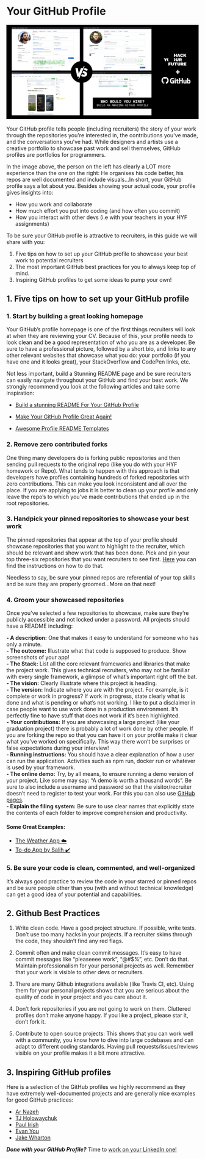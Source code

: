 # Your GitHub Profile

![YourGitHubProfile](assets/hyfgh2.jpg)

Your GitHub profile tells people (including recruiters) the story of your work through the repositories you're interested in, the contributions you've made, and the conversations you've had. While designers and artists use a creative portfolio to showcase past work and sell themselves, GitHub profiles are portfolios for programmers. 

In the image above, the person on the left has clearly a LOT more experience than the one on the right: He organises his code better, his repos are well documented and include visuals...In short, your GitHub profile says a lot about you. Besides showing your actual code, your profile gives insights into:

- How you work and collaborate
- How much effort you put into coding (and how often you commit)
- How you interact with other devs (i.e with your teachers in your HYF assignments)

To be sure your GitHub profile is attractive to recruiters, in this guide we will share with you: 

1. Five tips on how to set up your GitHub profile to showcase your best work to potential recruiters
2. The most important GitHub best practices for you to always keep top of mind.
3. Inspiring GitHub profiles to get some ideas to pump your own!

## 1. Five tips on how to set up your GitHub profile 

### 1. Start by building a great looking homepage

Your GitHub’s profile homepage is one of the first things recruiters will look at when they are reviewing your CV. Because of this, your profile needs to look clean and be a good representation of who you are as a developer. Be sure to have a professional picture, followed by a short bio, and links to any other relevant websites that showcase what you do: your portfolio (if you have one and it looks great), your StackOverflow and CodePen links, etc.

Not less important, build a Stunning README page and be sure recruiters can easily navigate throughout your GitHub and find your best work. We strongly recommend you look at the following articles and take some inspiration:

- [Build a stunning README For Your GitHub Profile](https://towardsdatascience.com/build-a-stunning-readme-for-your-github-profile-9b80434fe5d7)

- [Make Your GitHub Profile Great Again!](https://dev.to/pedes/make-your-github-profile-great-again-oan)

- [Awesome Profile README Templates](https://github.com/kautukkundan/Awesome-Profile-README-templates)


### 2. Remove zero contributed forks
One thing many developers do is forking public repositories and then sending pull requests to the original repo (like you do with your HYF homework or Repo). What tends to happen with this approach is that developers have profiles containing hundreds of forked repositories with zero contributions. This can make you look inconsistent and all over the place. If you are applying to jobs it is better to clean up your profile and only leave the repo’s to which you’ve made contributions that ended up in the root repositories.

### 3. Handpick your pinned repositories to showcase your best work
The pinned repositories that appear at the top of your profile should showcase repositories that you want to highlight to the recruiter, which should be relevant and show work that has been done. Pick and pin your top three-six repositories that you want recruiters to see first. [Here](https://docs.github.com/en/free-pro-team@latest/github/setting-up-and-managing-your-github-profile/pinning-items-to-your-profile) you can find the instructions on how to do that. 

Needless to say, be sure your pinned repos are referential of your top skills and be sure they are properly groomed...More on that next!

### 4. Groom your showcased repositories

Once you’ve selected a few repositories to showcase, make sure they’re publicly accessible and not locked under a password. All projects should have a README including:

**- A description:** One that makes it easy to understand for someone who has only a minute. <br>
**- The outcome:** Illustrate what that code is supposed to produce. Show screenshots of your app! <br>
**- The Stack:** List all the core relevant frameworks and libraries that make the project work. This gives technical recruiters, who may not be familiar with every single framework, a glimpse of what’s important right off the bat.<br>
**- The vision:** Clearly illustrate where this project is heading.<br>
**- The version:** Indicate where you are with the project. For example, is it complete or work in progress? If work in progress, state clearly what is done and what is pending or what’s not working. I like to put a disclaimer in case people want to use work done in a production environment. It’s perfectly fine to have stuff that does not work if it’s been highlighted.<br>
**- Your contributions:** If you are showcasing a large project (like your graduation project) there is probably a lot of work done by other people. If you are forking the repo so that you can have it on your profile make it clear what you’ve worked on specifically. This way there won’t be surprises or false expectations during your interview!<br>
**- Running instructions:** You should have a clear explanation of how a user can run the application. Activities such as npm run, docker run or whatever is used by your framework.<br>
**- The online demo:** Try, by all means, to ensure running a demo version of your project. Like some may say: “A demo is worth a thousand words”. Be sure to also include a username and password so that the visitor/recruiter doesn’t need to register to test your work. For this you can also use [GitHub pages](https://pages.github.com/).<br>
**- Explain the filing system:** Be sure to use clear names that explicitly state the contents of each folder to improve comprehension and productivity.<br>

#### Some Great Examples:
- [The Weather App :cloud:](https://github.com/Nazeh/weather-app)
- [To-do App by Salih :heavy_check_mark:](https://github.com/salih18/MERN-Todo-App)

### 5. Be sure your code is clean, commented, and well-organized 

It’s always good practice to review the code in your starred or pinned repos and be sure people other than you (with and without technical knowledge) can get a good idea of your potential and capabilities.


## 2. Github Best Practices

1. Write clean code. Have a good project structure. If possible, write tests. Don’t use too many hacks in your projects. If a recruiter skims through the code, they shouldn’t find any red flags.

2. Commit often and make clean commit messages. It’s easy to have commit messages like “pleaseeee work”, “@#$%”, etc. Don’t do that. Maintain professionalism for your personal projects as well. Remember that your work is visible to other devs or recruiters.

3. There are many Github integrations available (like Travis CI, etc). Using them for your personal projects shows that you are serious about the quality of code in your project and you care about it.

4. Don’t fork repositories if you are not going to work on them. Cluttered profiles don’t make anyone happy. If you like a project, please star it, don’t fork it.

5. Contribute to open source projects: This shows that you can work well with a community, you know how to dive into large codebases and can adapt to different coding standards. Having pull requests/issues/reviews visible on your profile makes it a bit more attractive.

## 3. Inspiring GitHub profiles

Here is a selection of the GitHub profiles we highly recommend as they have extremely well-documented projects and are generally nice examples for good GitHub practices:

- [Ar Nazeh](https://github.com/Nazeh)
- [TJ Holowaychuk](https://github.com/tj)
- [Paul Irish](https://github.com/paulirish)
- [Evan You](https://github.com/yyx990803)
- [Jake Wharton](https://github.com/JakeWharton)

***Done with your GitHub Profile?*** Time to [work on your LinkedIn one!](yourlinkedin.md)
